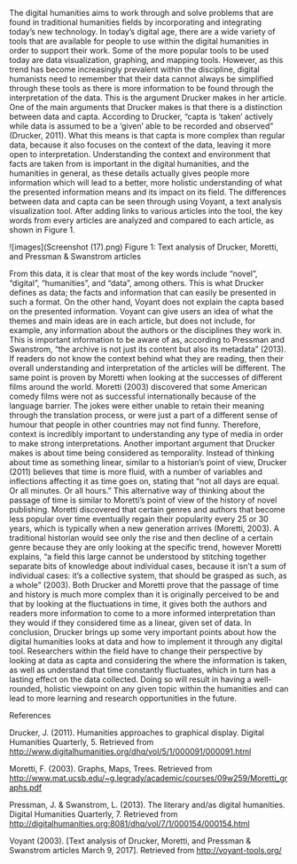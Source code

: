 The digital humanities aims to work through and solve problems that are found in traditional humanities fields by incorporating and integrating today’s new technology.  In today’s digital age, there are a wide variety of tools that are available for people to use within the digital humanities in order to support their work.  Some of the more popular tools to be used today are data visualization, graphing, and mapping tools.  However, as this trend has become increasingly prevalent within the discipline, digital humanists need to remember that their data cannot always be simplified through these tools as there is more information to be found through the interpretation of the data.  This is the argument Drucker makes in her article.
	One of the main arguments that Drucker makes is that there is a distinction between data and capta.  According to Drucker, “capta is ‘taken’ actively while data is assumed to be a ‘given’ able to be recorded and observed” (Drucker, 2011).  What this means is that capta is more complex than regular data, because it also focuses on the context of the data, leaving it more open to interpretation.  Understanding the context and environment that facts are taken from is important in the digital humanities, and the humanities in general, as these details actually gives people more information which will lead to a better, more holistic understanding of what the presented information means and its impact on its field.  The differences between data and capta can be seen through using Voyant, a text analysis visualization tool.  After adding links to various articles into the tool, the key words from every articles are analyzed and compared to each article, as shown in Figure 1.  
	
![images](Screenshot (17).png)
Figure 1: Text analysis of Drucker, Moretti, and Pressman & Swanstrom articles 

From this data, it is clear that most of the key words include “novel”, “digital”, “humanities”, and “data”, among others.  This is what Drucker defines as data; the facts and information that can easily be presented in such a format.  On the other hand, Voyant does not explain the capta based on the presented information.  Voyant can give users an idea of what the themes and main ideas are in each article, but does not include, for example, any information about the authors or the disciplines they work in.  This is important information to be aware of as, according to Pressman and Swanstrom, “the archive is not just its content but also its metadata” (2013).  If readers do not know the context behind what they are reading, then their overall understanding and interpretation of the articles will be different.  The same point is proven by Moretti when looking at the successes of different films around the world.  Moretti (2003) discovered that some American comedy films were not as successful internationally because of the language barrier.  The jokes were either unable to retain their meaning through the translation process, or were just a part of a different sense of humour that people in other countries may not find funny.  Therefore, context is incredibly important to understanding any type of media in order to make strong interpretations.
	Another important argument that Drucker makes is about time being considered as temporality.  Instead of thinking about time as something linear, similar to a historian’s point of view, Drucker (2011) believes that time is more fluid, with a number of variables and inflections affecting it as time goes on, stating that “not all days are equal.  Or all minutes.  Or all hours.”  This alternative way of thinking about the passage of time is similar to Moretti’s point of view of the history of novel publishing.  Moretti discovered that certain genres and authors that become less popular over time eventually regain their popularity every 25 or 30 years, which is typically when a new generation arrives (Moretti, 2003).  A traditional historian would see only the rise and then decline of a certain genre because they are only looking at the specific trend, however Moretti explains, “a field this large cannot be understood by stitching together separate bits of knowledge about individual cases, because it isn’t a sum of individual cases: it’s a collective system, that should be grasped as such, as a whole” (2003).  Both Drucker and Moretti prove that the passage of time and history is much more complex than it is originally perceived to be and that by looking at the fluctuations in time, it gives both the authors and readers more information to come to a more informed interpretation than they would if they considered time as a linear, given set of data.
	In conclusion, Drucker brings up some very important points about how the digital humanities looks at data and how to implement it through any digital tool.  Researchers within the field have to change their perspective by looking at data as capta and considering the where the information is taken, as well as understand that time constantly fluctuates, which in turn has a lasting effect on the data collected.  Doing so will result in having a well-rounded, holistic viewpoint on any given topic within the humanities and can lead to more learning and research opportunities in the future.


References

Drucker, J. (2011). Humanities approaches to graphical display. Digital Humanities Quarterly, 5.  Retrieved from http://www.digitalhumanities.org/dhq/vol/5/1/000091/000091.html

Moretti, F. (2003). Graphs, Maps, Trees.  Retrieved from http://www.mat.ucsb.edu/~g.legrady/academic/courses/09w259/Moretti_graphs.pdf

Pressman, J. & Swanstrom, L. (2013). The literary and/as digital humanities. Digital Humanities Quarterly, 7.  Retrieved from http://digitalhumanities.org:8081/dhq/vol/7/1/000154/000154.html

Voyant (2003). [Text analysis of Drucker, Moretti, and Pressman & Swanstrom articles March 9, 2017].  Retrieved from http://voyant-tools.org/ 




